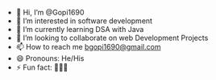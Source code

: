 - 👋 Hi, I’m @Gopi1690
- 👀 I’m interested in software development
- 🌱 I’m currently learning DSA with Java
- 💞️ I’m looking to collaborate on web Development Projects
- 📫 How to reach me bgopi1690@gmail.com
- 😄 Pronouns: He/His
- ⚡ Fun fact: 🙂😶🫥

<!---
Gopi1690/Gopi1690 is a ✨ special ✨ repository because its `README.md` (this file) appears on your GitHub profile.
You can click the Preview link to take a look at your changes.
--->
